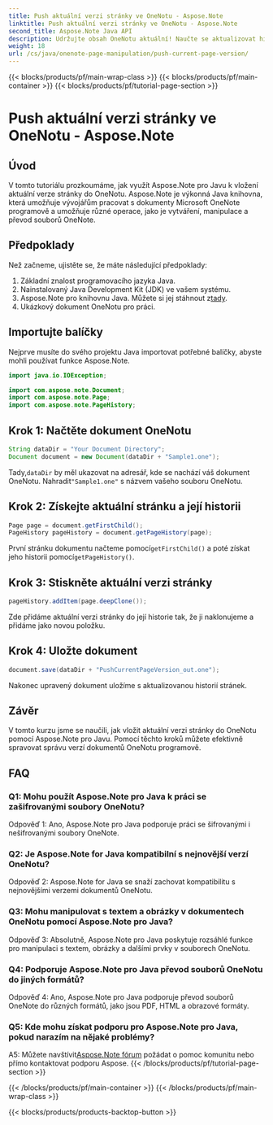 ```yaml
---
title: Push aktuální verzi stránky ve OneNotu - Aspose.Note
linktitle: Push aktuální verzi stránky ve OneNotu - Aspose.Note
second_title: Aspose.Note Java API
description: Udržujte obsah OneNotu aktuální! Naučte se aktualizovat historii stránek a spravovat verze, včetně podrobného průvodce a kódu. #OneNote #Java #Aspose
weight: 18
url: /cs/java/onenote-page-manipulation/push-current-page-version/
---
```


{{< blocks/products/pf/main-wrap-class >}}
{{< blocks/products/pf/main-container >}}
{{< blocks/products/pf/tutorial-page-section >}}

# Push aktuální verzi stránky ve OneNotu - Aspose.Note

## Úvod

V tomto tutoriálu prozkoumáme, jak využít Aspose.Note pro Javu k vložení aktuální verze stránky do OneNotu. Aspose.Note je výkonná Java knihovna, která umožňuje vývojářům pracovat s dokumenty Microsoft OneNote programově a umožňuje různé operace, jako je vytváření, manipulace a převod souborů OneNote.

## Předpoklady

Než začneme, ujistěte se, že máte následující předpoklady:
1. Základní znalost programovacího jazyka Java.
2. Nainstalovaný Java Development Kit (JDK) ve vašem systému.
3.  Aspose.Note pro knihovnu Java. Můžete si jej stáhnout z[tady](https://releases.aspose.com/note/java/).
4. Ukázkový dokument OneNotu pro práci.

## Importujte balíčky

Nejprve musíte do svého projektu Java importovat potřebné balíčky, abyste mohli používat funkce Aspose.Note.

```java
import java.io.IOException;

import com.aspose.note.Document;
import com.aspose.note.Page;
import com.aspose.note.PageHistory;
```

## Krok 1: Načtěte dokument OneNotu

```java
String dataDir = "Your Document Directory";
Document document = new Document(dataDir + "Sample1.one");
```

 Tady,`dataDir` by měl ukazovat na adresář, kde se nachází váš dokument OneNotu. Nahradit`"Sample1.one"` s názvem vašeho souboru OneNotu.

## Krok 2: Získejte aktuální stránku a její historii

```java
Page page = document.getFirstChild();
PageHistory pageHistory = document.getPageHistory(page);
```

 První stránku dokumentu načteme pomocí`getFirstChild()` a poté získat jeho historii pomocí`getPageHistory()`.

## Krok 3: Stiskněte aktuální verzi stránky

```java
pageHistory.addItem(page.deepClone());
```

Zde přidáme aktuální verzi stránky do její historie tak, že ji naklonujeme a přidáme jako novou položku.

## Krok 4: Uložte dokument

```java
document.save(dataDir + "PushCurrentPageVersion_out.one");
```

Nakonec upravený dokument uložíme s aktualizovanou historií stránek.

## Závěr

V tomto kurzu jsme se naučili, jak vložit aktuální verzi stránky do OneNotu pomocí Aspose.Note pro Javu. Pomocí těchto kroků můžete efektivně spravovat správu verzí dokumentů OneNotu programově.

## FAQ

### Q1: Mohu použít Aspose.Note pro Java k práci se zašifrovanými soubory OneNotu?

Odpověď 1: Ano, Aspose.Note pro Java podporuje práci se šifrovanými i nešifrovanými soubory OneNote.

### Q2: Je Aspose.Note for Java kompatibilní s nejnovější verzí OneNotu?

Odpověď 2: Aspose.Note for Java se snaží zachovat kompatibilitu s nejnovějšími verzemi dokumentů OneNotu.

### Q3: Mohu manipulovat s textem a obrázky v dokumentech OneNotu pomocí Aspose.Note pro Java?

Odpověď 3: Absolutně, Aspose.Note pro Java poskytuje rozsáhlé funkce pro manipulaci s textem, obrázky a dalšími prvky v souborech OneNotu.

### Q4: Podporuje Aspose.Note pro Java převod souborů OneNotu do jiných formátů?

Odpověď 4: Ano, Aspose.Note pro Java podporuje převod souborů OneNote do různých formátů, jako jsou PDF, HTML a obrazové formáty.

### Q5: Kde mohu získat podporu pro Aspose.Note pro Java, pokud narazím na nějaké problémy?

 A5: Můžete navštívit[Aspose.Note fórum](https://forum.aspose.com/c/note/28) požádat o pomoc komunitu nebo přímo kontaktovat podporu Aspose.
{{< /blocks/products/pf/tutorial-page-section >}}

{{< /blocks/products/pf/main-container >}}
{{< /blocks/products/pf/main-wrap-class >}}

{{< blocks/products/products-backtop-button >}}
